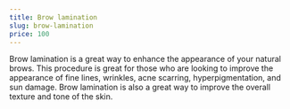 ```yaml
---
title: Brow lamination
slug: brow-lamination
price: 100
---
```


Brow lamination is a great way to enhance the appearance of your natural brows. This procedure is great for those who are looking to improve the appearance of fine lines, wrinkles, acne scarring, hyperpigmentation, and sun damage. Brow lamination is also a great way to improve the overall texture and tone of the skin.
